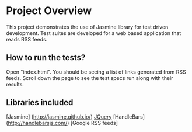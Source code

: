 # Project Overview

This project demonstrates the use of Jasmine library for test driven development. Test suites are developed for a web based
application that reads RSS feeds.

## How to run the tests?

Open "index.html". You should be seeing a list of links generated from RSS feeds.
Scroll down the page to see the test specs run along with their results.

## Libraries included

[Jasmine] (http://jasmine.github.io/)
[JQuery](https://jquery.com/)
[HandleBars] (http://handlebarsjs.com/)
[Google RSS feeds]



